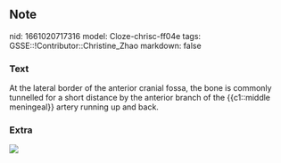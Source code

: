 ## Note
nid: 1661020717316
model: Cloze-chrisc-ff04e
tags: GSSE::!Contributor::Christine_Zhao
markdown: false

### Text
At the lateral border of the anterior cranial fossa, the bone is commonly tunnelled for a short distance by the anterior branch of the {{c1::middle meningeal}} artery running up and back.

### Extra
<img src="Screen%20Shot%202021-08-01%20at%2010.49.33%20am.png">
